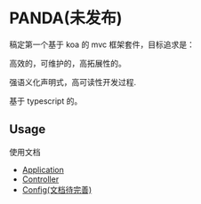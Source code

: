 # PANDA(未发布)
稿定第一个基于 koa 的 mvc 框架套件，目标追求是：

高效的，可维护的，高拓展性的。

强语义化声明式，高可读性开发过程.

基于 typescript 的。

## Usage
使用文档
- <a href='./docs/usage/application.md'>Application</a>
- <a href='./docs/usage/controller.md'>Controller</a>
- <a href='./docs/usage/config.md'>Config(文档待完善)</a>

